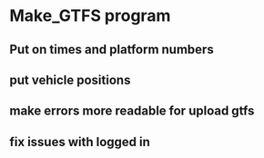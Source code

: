 
# Make_GTFS program 

## Put on times and platform numbers
## put vehicle positions
## make errors more readable for upload gtfs
## fix issues with logged in